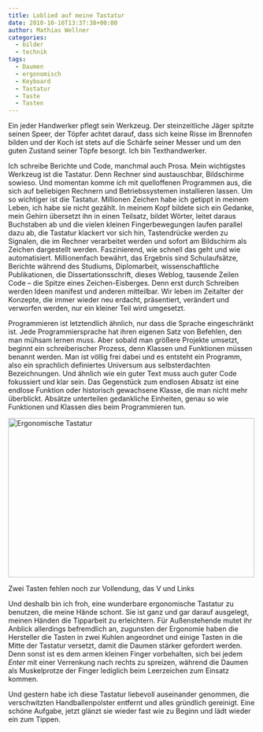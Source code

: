 ```yaml
---
title: Loblied auf meine Tastatur
date: 2010-10-16T13:37:38+00:00
author: Mathias Wellner
categories:
  - bilder
  - technik
tags:
  - Daumen
  - ergonomisch
  - Keyboard
  - Tastatur
  - Taste
  - Tasten
---
```

Ein jeder Handwerker pflegt sein Werkzeug. Der steinzeitliche Jäger spitzte seinen Speer, der Töpfer achtet darauf, dass sich keine Risse im Brennofen bilden und der Koch ist stets auf die Schärfe seiner Messer und um den guten Zustand seiner Töpfe besorgt. Ich bin Texthandwerker. 

Ich schreibe Berichte und Code, manchmal auch Prosa. Mein wichtigstes Werkzeug ist die Tastatur. Denn Rechner sind austauschbar, Bildschirme sowieso. Und momentan komme ich mit quelloffenen Programmen aus, die sich auf beliebigen Rechnern und Betriebssystemen installieren lassen. Um so wichtiger ist die Tastatur. Millionen Zeichen habe ich getippt in meinem Leben, ich habe sie nicht gezählt. In meinem Kopf bildete sich ein Gedanke, mein Gehirn übersetzt ihn in einen Teilsatz, bildet Wörter, leitet daraus Buchstaben ab und die vielen kleinen Fingerbewegungen laufen parallel dazu ab, die Tastatur klackert vor sich hin, Tastendrücke werden zu Signalen, die im Rechner verarbeitet werden und sofort am Bildschirm als Zeichen dargestellt werden. Faszinierend, wie schnell das geht und wie automatisiert. Millionenfach bewährt, das Ergebnis sind Schulaufsätze, Berichte während des Studiums, Diplomarbeit, wissenschaftliche Publikationen, die Dissertationsschrift, dieses Weblog, tausende Zeilen Code &ndash; die Spitze eines Zeichen-Eisberges. Denn erst durch Schreiben werden Ideen manifest und anderen mitteilbar. Wir leben im Zeitalter der Konzepte, die immer wieder neu erdacht, präsentiert, verändert und verworfen werden, nur ein kleiner Teil wird umgesetzt. 

Programmieren ist letztendlich ähnlich, nur dass die Sprache eingeschränkt ist. Jede Programmiersprache hat ihren eigenen Satz von Befehlen, den man mühsam lernen muss. Aber sobald man größere Projekte umsetzt, beginnt ein schreiberischer Prozess, denn Klassen und Funktionen müssen benannt werden. Man ist völlig frei dabei und es entsteht ein Programm, also ein sprachlich definiertes Universum aus selbsterdachten Bezeichnungen. Und ähnlich wie ein guter Text muss auch guter Code fokussiert und klar sein. Das Gegenstück zum endlosen Absatz ist eine endlose Funktion oder historisch gewachsene Klasse, die man nicht mehr überblickt. Absätze unterteilen gedankliche Einheiten, genau so wie Funktionen und Klassen dies beim Programmieren tun. 

<div style="width: 510px" class="wp-caption aligncenter">
  <a href="http://www.flickr.com/photos/mwellner/5085580681/" title="Ergonomische Tastatur by mwellner, on Flickr"><img src="http://farm5.static.flickr.com/4113/5085580681_83f2c74bcc.jpg" width="500" height="324" alt="Ergonomische Tastatur" /></a>
  
  <p class="wp-caption-text">
    Zwei Tasten fehlen noch zur Vollendung, das V und Links<br />
  </p>
</div>

Und deshalb bin ich froh, eine wunderbare ergonomische Tastatur zu benutzen, die meine Hände schont. Sie ist ganz und gar darauf ausgelegt, meinen Händen die Tipparbeit zu erleichtern. Für Außenstehende mutet ihr Anblick allerdings befremdlich an, zugunsten der Ergonomie haben die Hersteller die Tasten in zwei Kuhlen angeordnet und einige Tasten in die Mitte der Tastatur versetzt, damit die Daumen stärker gefordert werden. Denn sonst ist es dem armen kleinen Finger vorbehalten, sich bei jedem _Enter_ mit einer Verrenkung nach rechts zu spreizen, während die Daumen als Muskelprotze der Finger lediglich beim Leerzeichen zum Einsatz kommen. 

Und gestern habe ich diese Tastatur liebevoll auseinander genommen, die verschwitzten Handballenpolster entfernt und alles gründlich gereinigt. Eine schöne Aufgabe, jetzt glänzt sie wieder fast wie zu Beginn und lädt wieder ein zum Tippen.